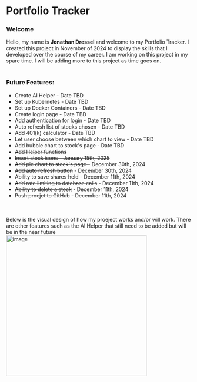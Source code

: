 <h1>Portfolio Tracker</h1>

<h3>Welcome</h3>
<span>Hello, my name is <b>Jonathan Dressel</b> and welcome to my Portfolio Tracker. I created this project in November 
  of 2024 to display the skills that I developed over the course of my career. I am working on this project in
  my spare time. I will be adding more to this project as time goes on.</span>
<br><br>
<h3>Future Features:</h3>
<ul>
  <li>Create AI Helper - Date TBD</li>
  <li>Set up Kubernetes - Date TBD</li>
  <li>Set up Docker Containers - Date TBD</li>
  <li>Create login page - Date TBD</li>
  <li>Add authentication for login - Date TBD</li>
  <li>Auto refresh list of stocks chosen - Date TBD</li>
  <li>Add 401(k) calculator - Date TBD</li>
  <li>Let user choose between which chart to view - Date TBD</li>
  <li>Add bubble chart to stock's page - Date TBD</li>
  <s><li>Add Helper functions</li></s>
  <s><li>Insert stock icons - January 15th, 2025</li></s>
  <li><s>Add pie chart to stock's page </s> - December 30th, 2024</li>
  <li><s>Add auto refresh button</s> - December 30th, 2024</li>
  <li><s>Ability to save shares held</s> - December 11th, 2024</li>
  <li><s>Add rate limiting to database calls</s> - December 11th, 2024</li>
  <li><s>Ability to delete a stock</s> - December 11th, 2024</li>
  <li><s>Push proejct to GitHub</s> - December 11th, 2024</li>
</ul>

<br><br>
<span>Below is the visual design of how my proeject works and/or will work. There are other features 
such as the AI Helper that still need to be added but will be in the near future</span>
<br>
<img width="382" alt="image" src="https://github.com/user-attachments/assets/d17365b2-dc2d-43e1-bb5b-ddcae5f3d975" />
